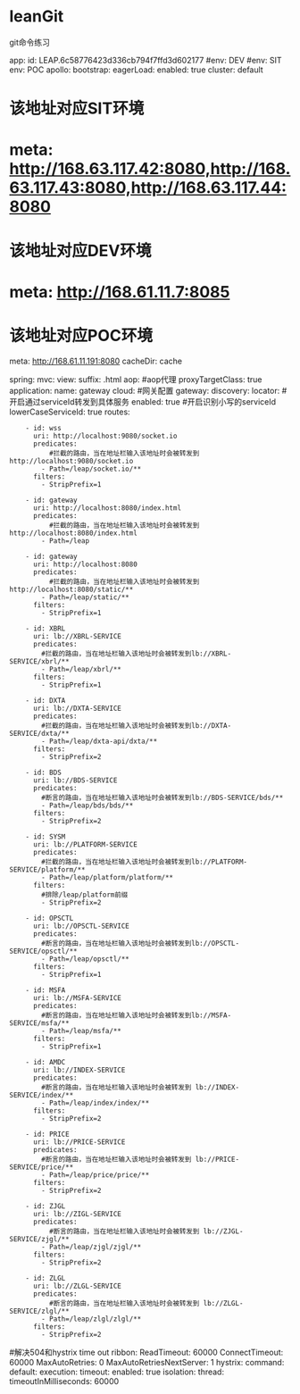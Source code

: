 # leanGit
git命令练习

app:
  id: LEAP.6c58776423d336cb794f7ffd3d602177
#env: DEV
#env: SIT
env: POC
apollo:
  bootstrap:
    eagerLoad:
      enabled: true
  cluster: default
  # 该地址对应SIT环境
  #  meta: http://168.63.117.42:8080,http://168.63.117.43:8080,http://168.63.117.44:8080
  # 该地址对应DEV环境
  #  meta: http://168.61.11.7:8085
  # 该地址对应POC环境
  meta: http://168.61.11.191:8080
  cacheDir: cache





spring:
  mvc:
    view:
      suffix: .html
  aop: #aop代理
    proxyTargetClass: true
  application:
    name: gateway
  cloud:
    #网关配置
    gateway:
      discovery:
        locator:
          #开启通过serviceId转发到具体服务
          enabled: true
          #开启识别小写的serviceId
          lowerCaseServiceId: true
      routes:

        - id: wss
          uri: http://localhost:9080/socket.io
          predicates:
              #拦截的路由，当在地址栏输入该地址时会被转发到http://localhost:9080/socket.io
            - Path=/leap/socket.io/**
          filters:
            - StripPrefix=1

        - id: gateway
          uri: http://localhost:8080/index.html
          predicates:
              #拦截的路由，当在地址栏输入该地址时会被转发到http://localhost:8080/index.html
            - Path=/leap

        - id: gateway
          uri: http://localhost:8080
          predicates:
              #拦截的路由，当在地址栏输入该地址时会被转发到http://localhost:8080/static/**
            - Path=/leap/static/**
          filters:
            - StripPrefix=1

        - id: XBRL
          uri: lb://XBRL-SERVICE
          predicates:
            #拦截的路由，当在地址栏输入该地址时会被转发到lb://XBRL-SERVICE/xbrl/**
            - Path=/leap/xbrl/**
          filters:
            - StripPrefix=1

        - id: DXTA
          uri: lb://DXTA-SERVICE
          predicates:
            #拦截的路由，当在地址栏输入该地址时会被转发到lb://DXTA-SERVICE/dxta/**
            - Path=/leap/dxta-api/dxta/**
          filters:
            - StripPrefix=2

        - id: BDS
          uri: lb://BDS-SERVICE
          predicates:
            #断言的路由，当在地址栏输入该地址时会被转发到lb://BDS-SERVICE/bds/**
            - Path=/leap/bds/bds/**
          filters:
            - StripPrefix=2

        - id: SYSM
          uri: lb://PLATFORM-SERVICE
          predicates:
            #拦截的路由，当在地址栏输入该地址时会被转发到lb://PLATFORM-SERVICE/platform/**
            - Path=/leap/platform/platform/**
          filters:
            #排除/leap/platform前缀
            - StripPrefix=2

        - id: OPSCTL
          uri: lb://OPSCTL-SERVICE
          predicates:
            #断言的路由，当在地址栏输入该地址时会被转发到lb://OPSCTL-SERVICE/opsctl/**
            - Path=/leap/opsctl/**
          filters:
            - StripPrefix=1

        - id: MSFA
          uri: lb://MSFA-SERVICE
          predicates:
            #断言的路由，当在地址栏输入该地址时会被转发到lb://MSFA-SERVICE/msfa/**
            - Path=/leap/msfa/**
          filters:
            - StripPrefix=1

        - id: AMDC
          uri: lb://INDEX-SERVICE
          predicates:
            #断言的路由，当在地址栏输入该地址时会被转发到 lb://INDEX-SERVICE/index/**
            - Path=/leap/index/index/**
          filters:
            - StripPrefix=2

        - id: PRICE
          uri: lb://PRICE-SERVICE
          predicates:
            #断言的路由，当在地址栏输入该地址时会被转发到 lb://PRICE-SERVICE/price/**
            - Path=/leap/price/price/**
          filters:
            - StripPrefix=2

        - id: ZJGL
          uri: lb://ZIGL-SERVICE
          predicates:
              #断言的路由，当在地址栏输入该地址时会被转发到 lb://ZJGL-SERVICE/zjgl/**
            - Path=/leap/zjgl/zjgl/**
          filters:
            - StripPrefix=2

        - id: ZLGL
          uri: lb://ZLGL-SERVICE
          predicates:
              #断言的路由，当在地址栏输入该地址时会被转发到 lb://ZLGL-SERVICE/zlgl/**
            - Path=/leap/zlgl/zlgl/**
          filters:
            - StripPrefix=2

#解决504和hystrix time out
ribbon:
  ReadTimeout: 60000
  ConnectTimeout: 60000
  MaxAutoRetries: 0
  MaxAutoRetriesNextServer: 1
hystrix:
  command:
    default:
      execution:
        timeout:
          enabled: true
        isolation:
          thread:
            timeoutInMilliseconds: 60000



